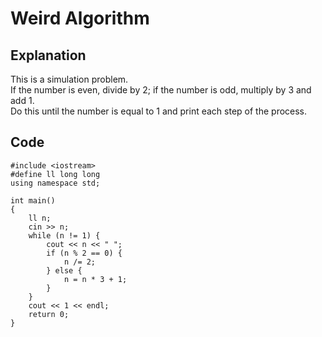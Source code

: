 # Weird Algorithm

## Explanation
This is a simulation problem.  
If the number is even, divide by 2; if the number is odd, multiply by 3 and add 1.  
Do this until the number is equal to 1 and print each step of the process.  

## Code
    #include <iostream>
    #define ll long long
    using namespace std;

    int main()
    {
        ll n;
        cin >> n;
        while (n != 1) {
            cout << n << " ";
            if (n % 2 == 0) {
                n /= 2;
            } else {
                n = n * 3 + 1;
            }
        }
        cout << 1 << endl;
        return 0;
    }